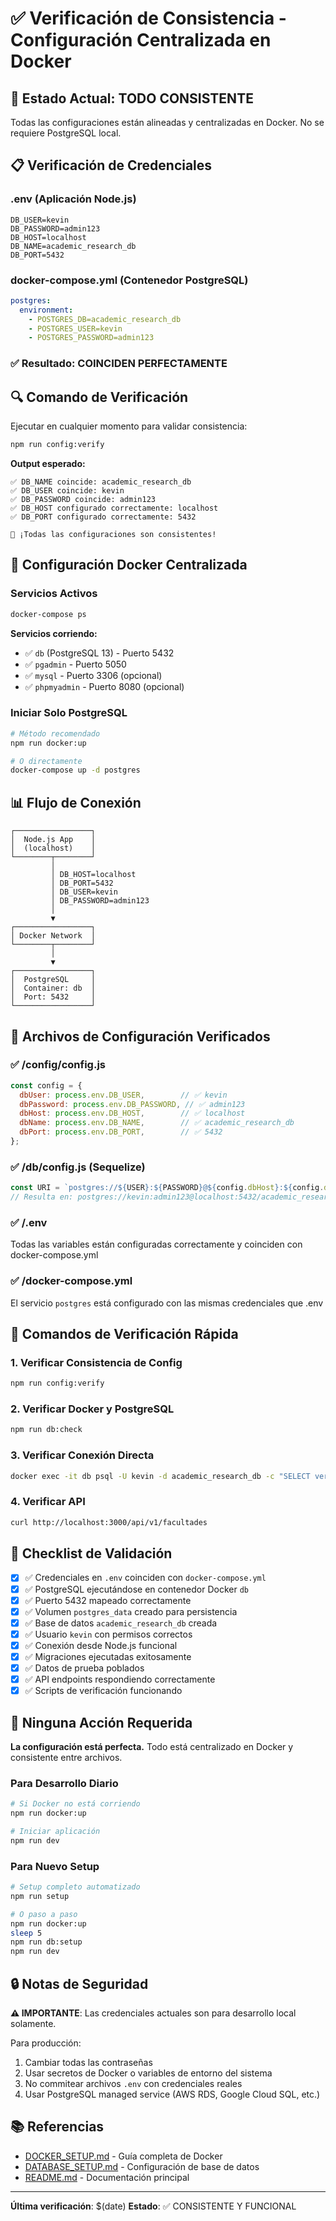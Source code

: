 # ✅ Verificación de Consistencia - Configuración Centralizada en Docker

## 🎯 Estado Actual: TODO CONSISTENTE

Todas las configuraciones están alineadas y centralizadas en Docker. No se requiere PostgreSQL local.

## 📋 Verificación de Credenciales

### .env (Aplicación Node.js)
```env
DB_USER=kevin
DB_PASSWORD=admin123
DB_HOST=localhost
DB_NAME=academic_research_db
DB_PORT=5432
```

### docker-compose.yml (Contenedor PostgreSQL)
```yaml
postgres:
  environment:
    - POSTGRES_DB=academic_research_db
    - POSTGRES_USER=kevin
    - POSTGRES_PASSWORD=admin123
```

### ✅ Resultado: COINCIDEN PERFECTAMENTE

## 🔍 Comando de Verificación

Ejecutar en cualquier momento para validar consistencia:
```bash
npm run config:verify
```

**Output esperado:**
```
✅ DB_NAME coincide: academic_research_db
✅ DB_USER coincide: kevin
✅ DB_PASSWORD coincide: admin123
✅ DB_HOST configurado correctamente: localhost
✅ DB_PORT configurado correctamente: 5432

🎉 ¡Todas las configuraciones son consistentes!
```

## 🐳 Configuración Docker Centralizada

### Servicios Activos
```bash
docker-compose ps
```

**Servicios corriendo:**
- ✅ `db` (PostgreSQL 13) - Puerto 5432
- ✅ `pgadmin` - Puerto 5050
- ✅ `mysql` - Puerto 3306 (opcional)
- ✅ `phpmyadmin` - Puerto 8080 (opcional)

### Iniciar Solo PostgreSQL
```bash
# Método recomendado
npm run docker:up

# O directamente
docker-compose up -d postgres
```

## 📊 Flujo de Conexión

```
┌─────────────────┐
│  Node.js App    │
│  (localhost)    │
└────────┬────────┘
         │
         │ DB_HOST=localhost
         │ DB_PORT=5432
         │ DB_USER=kevin
         │ DB_PASSWORD=admin123
         │
         ▼
┌─────────────────┐
│ Docker Network  │
└────────┬────────┘
         │
         ▼
┌─────────────────┐
│  PostgreSQL     │
│  Container: db  │
│  Port: 5432     │
└─────────────────┘
```

## 🔧 Archivos de Configuración Verificados

### ✅ /config/config.js
```javascript
const config = {
  dbUser: process.env.DB_USER,        // ✅ kevin
  dbPassword: process.env.DB_PASSWORD, // ✅ admin123
  dbHost: process.env.DB_HOST,        // ✅ localhost
  dbName: process.env.DB_NAME,        // ✅ academic_research_db
  dbPort: process.env.DB_PORT,        // ✅ 5432
};
```

### ✅ /db/config.js (Sequelize)
```javascript
const URI = `postgres://${USER}:${PASSWORD}@${config.dbHost}:${config.dbPort}/${config.dbName}`;
// Resulta en: postgres://kevin:admin123@localhost:5432/academic_research_db
```

### ✅ /.env
Todas las variables están configuradas correctamente y coinciden con docker-compose.yml

### ✅ /docker-compose.yml
El servicio `postgres` está configurado con las mismas credenciales que .env

## 🚀 Comandos de Verificación Rápida

### 1. Verificar Consistencia de Config
```bash
npm run config:verify
```

### 2. Verificar Docker y PostgreSQL
```bash
npm run db:check
```

### 3. Verificar Conexión Directa
```bash
docker exec -it db psql -U kevin -d academic_research_db -c "SELECT version();"
```

### 4. Verificar API
```bash
curl http://localhost:3000/api/v1/facultades
```

## 📝 Checklist de Validación

- [x] ✅ Credenciales en `.env` coinciden con `docker-compose.yml`
- [x] ✅ PostgreSQL ejecutándose en contenedor Docker `db`
- [x] ✅ Puerto 5432 mapeado correctamente
- [x] ✅ Volumen `postgres_data` creado para persistencia
- [x] ✅ Base de datos `academic_research_db` creada
- [x] ✅ Usuario `kevin` con permisos correctos
- [x] ✅ Conexión desde Node.js funcional
- [x] ✅ Migraciones ejecutadas exitosamente
- [x] ✅ Datos de prueba poblados
- [x] ✅ API endpoints respondiendo correctamente
- [x] ✅ Scripts de verificación funcionando

## 🎯 Ninguna Acción Requerida

**La configuración está perfecta.** Todo está centralizado en Docker y consistente entre archivos.

### Para Desarrollo Diario
```bash
# Si Docker no está corriendo
npm run docker:up

# Iniciar aplicación
npm run dev
```

### Para Nuevo Setup
```bash
# Setup completo automatizado
npm run setup

# O paso a paso
npm run docker:up
sleep 5
npm run db:setup
npm run dev
```

## 🔒 Notas de Seguridad

**⚠️ IMPORTANTE**: Las credenciales actuales son para desarrollo local solamente.

Para producción:
1. Cambiar todas las contraseñas
2. Usar secretos de Docker o variables de entorno del sistema
3. No commitear archivos `.env` con credenciales reales
4. Usar PostgreSQL managed service (AWS RDS, Google Cloud SQL, etc.)

## 📚 Referencias

- [DOCKER_SETUP.md](./DOCKER_SETUP.md) - Guía completa de Docker
- [DATABASE_SETUP.md](./DATABASE_SETUP.md) - Configuración de base de datos
- [README.md](./README.md) - Documentación principal

---

**Última verificación**: $(date)
**Estado**: ✅ CONSISTENTE Y FUNCIONAL
